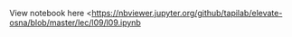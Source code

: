 View notebook here <https://nbviewer.jupyter.org/github/tapilab/elevate-osna/blob/master/lec/l09/l09.ipynb
